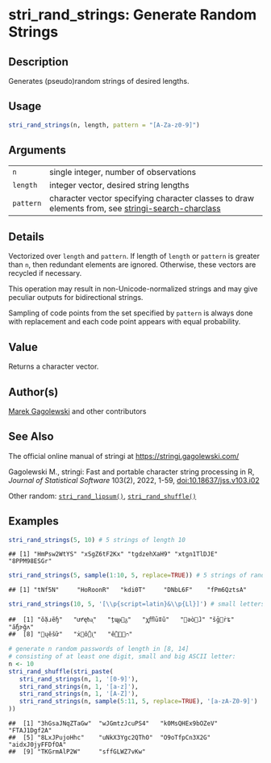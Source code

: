 # stri_rand_strings: Generate Random Strings

## Description

Generates (pseudo)random strings of desired lengths.

## Usage

``` r
stri_rand_strings(n, length, pattern = "[A-Za-z0-9]")
```

## Arguments

|           |                                                                                                                                |
|-----------|--------------------------------------------------------------------------------------------------------------------------------|
| `n`       | single integer, number of observations                                                                                         |
| `length`  | integer vector, desired string lengths                                                                                         |
| `pattern` | character vector specifying character classes to draw elements from, see [stringi-search-charclass](about_search_charclass.md) |

## Details

Vectorized over `length` and `pattern`. If length of `length` or `pattern` is greater than `n`, then redundant elements are ignored. Otherwise, these vectors are recycled if necessary.

This operation may result in non-Unicode-normalized strings and may give peculiar outputs for bidirectional strings.

Sampling of code points from the set specified by `pattern` is always done with replacement and each code point appears with equal probability.

## Value

Returns a character vector.

## Author(s)

[Marek Gagolewski](https://www.gagolewski.com/) and other contributors

## See Also

The official online manual of <span class="pkg">stringi</span> at <https://stringi.gagolewski.com/>

Gagolewski M., <span class="pkg">stringi</span>: Fast and portable character string processing in R, *Journal of Statistical Software* 103(2), 2022, 1-59, [doi:10.18637/jss.v103.i02](https://doi.org/10.18637/jss.v103.i02)

Other random: [`stri_rand_lipsum()`](stri_rand_lipsum.md), [`stri_rand_shuffle()`](stri_rand_shuffle.md)

## Examples




```r
stri_rand_strings(5, 10) # 5 strings of length 10
```

```
## [1] "HmPsw2WtYS" "xSgZ6tF2Kx" "tgdzehXaH9" "xtgn1TlDJE" "8PPM98ESGr"
```

```r
stri_rand_strings(5, sample(1:10, 5, replace=TRUE)) # 5 strings of random lengths
```

```
## [1] "tNf5N"     "HoRoonR"   "kdi0T"     "DNbL6F"    "fPm6QztsA"
```

```r
stri_rand_strings(10, 5, '[\\p{script=latin}&\\p{Ll}]') # small letters from the Latin script
```

```
##  [1] "ŏặɹẽɧ"   "ưꝵęᵬᶏ"   "ṯɰᵽ𝼁ᵹ"   "ꭔﬄṻʬũ"   "ｎəòｗⱹ" "šḡ𝼁ṙʨ"   "ắɧɝǧʌ"  
##  [8] "𝼙ųĕšữ"   "ẋꭕổꜳᶖ"   "ềꞹꝸ𝼕ᴒ"
```

```r
# generate n random passwords of length in [8, 14]
# consisting of at least one digit, small and big ASCII letter:
n <- 10
stri_rand_shuffle(stri_paste(
   stri_rand_strings(n, 1, '[0-9]'),
   stri_rand_strings(n, 1, '[a-z]'),
   stri_rand_strings(n, 1, '[A-Z]'),
   stri_rand_strings(n, sample(5:11, 5, replace=TRUE), '[a-zA-Z0-9]')
))
```

```
##  [1] "3hGsaJNqZTaGw"  "wJGmtzJcuPS4"   "k0MsQHEx9bOZeV" "FTAJ1Dgf2A"    
##  [5] "8LxJPujoHhc"    "uNkX3Ygc2QThO"  "O9oTfpCn3X2G"   "aidxJ0jyFFDfOA"
##  [9] "TKGrmAlP2W"     "sffGLWZ7vKw"
```
